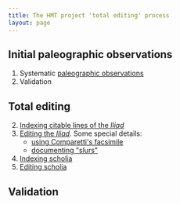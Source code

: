 ```yaml
---
title: The HMT project 'total editing' process
layout: page
---
```



## Initial paleographic observations
1. Systematic [paleographic observations](paleographic-observations)
2. Validation

## Total editing ##


2. [Indexing citable lines of the *Iliad*](indexingIliad)
3. [Editing the *Iliad*](editingIliad).  Some special details:
    - [using Comparetti's facsimile](usingComparetti)
    -  [documenting "slurs"](slurs)
4.  [Indexing scholia](indexingScholia)
5.  [Editing scholia](editingScholia)

## Validation ##



